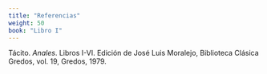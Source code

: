 ```yaml
---
title: "Referencias"
weight: 50
book: "Libro I"
---
```


Tácito. _Anales_. Libros I-VI. Edición de José Luis Moralejo, Biblioteca Clásica Gredos, vol. 19, Gredos, 1979.